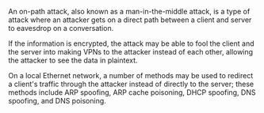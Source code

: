 An on-path attack, also known as a man-in-the-middle attack, is a type of attack where an attacker gets on a direct path between a client and server to eavesdrop on a conversation.

If the information is encrypted, the attack may be able to fool the client and the server into making VPNs to the attacker instead of each other, allowing the attacker to see the data in plaintext.

On a local Ethernet network, a number of methods may be used to redirect a client's traffic through the attacker instead of directly to the server; these methods include ARP spoofing, ARP cache poisoning, DHCP spoofing, DNS spoofing, and DNS poisoning.